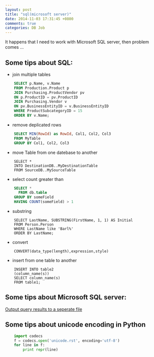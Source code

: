 ```yaml
---
layout: post
title: "sql(microsoft server)"
date: 2014-11-03 17:31:45 +0800
comments: true
categories: DB Job
---
```


It happens that I need to work with Microsoft SQL server, then problem comes ...

## Some tips about SQL:

* join multiple tables
``` sql
	SELECT p.Name, v.Name
	FROM Production.Product p
	JOIN Purchasing.ProductVendor pv
	ON p.ProductID = pv.ProductID
	JOIN Purchasing.Vendor v
	ON pv.BusinessEntityID = v.BusinessEntityID
	WHERE ProductSubcategoryID = 15
	ORDER BY v.Name;
```

* remove deplicated rows
``` sql
	SELECT MIN(RowId) as RowId, Col1, Col2, Col3 
	FROM MyTable
	GROUP BY Col1, Col2, Col3
```

<!-- more -->

* move Table from one datebase to another
```
	SELECT * 
	INTO DestinationDB..MyDestinationTable 
	FROM SourceDB..MySourceTable 
```

* select count greater than
```sql
	SELECT * 
	  FROM db.table 
	GROUP BY someField
	HAVING COUNT(someField) > 1
```

* substring
```
	SELECT LastName, SUBSTRING(FirstName, 1, 1) AS Initial
	FROM Person.Person
	WHERE LastName like 'Barl%'
	ORDER BY LastName;
```
* convert
```
	CONVERT(data_type(length),expression,style)
```

* insert from one table to another
```
	INSERT INTO table2
	(column_name(s))
	SELECT column_name(s)
	FROM table1;
```


## Some tips about Microsoft SQL server:

[Output query results to a seperate file](http://stackoverflow.com/questions/3169220/export-query-result-to-csv-file-in-sql-server-2008)

## Some tips about unicode encoding in Python
``` python
	import codecs
	f = codecs.open('unicode.rst', encoding='utf-8')
	for line in f:
	    print repr(line)
```